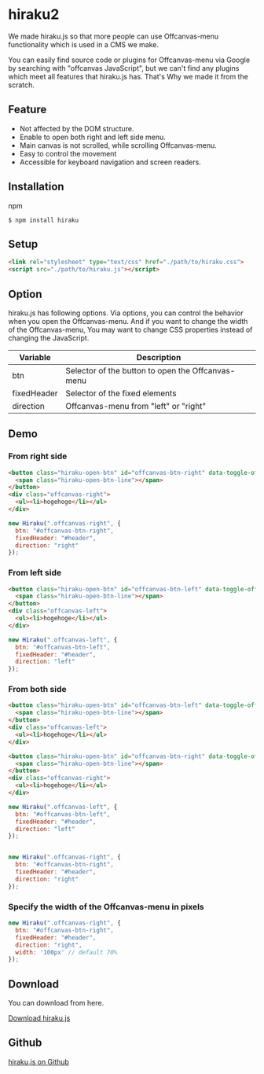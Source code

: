 # hiraku2

We made hiraku.js so that more people can use Offcanvas-menu functionality which is used in a CMS we make.

You can easily find source code or plugins for Offcanvas-menu via Google by searching with "offcanvas JavaScript", but we can't find any plugins which meet all features that hiraku.js has. That's Why we made it from the scratch.

## Feature

- Not affected by the DOM structure.
- Enable to open both right and left side menu.
- Main canvas is not scrolled, while scrolling Offcanvas-menu.
- Easy to control the movement
- Accessible for keyboard navigation and screen readers.

## Installation

npm

```
$ npm install hiraku
```

## Setup

```html
<link rel="stylesheet" type="text/css" href="./path/to/hiraku.css">
<script src="./path/to/hiraku.js"></script>
```

## Option
hiraku.js has following options. Via options, you can control the behavior when you open the Offcanvas-menu.
And if you want to change the width of the Offcanvas-menu, You may want to change CSS properties instead of changing the JavaScript.

| Variable | Description |
|-----------|----------------------------------------------------------------|
| btn       | Selector of the button to open the Offcanvas-menu |
| fixedHeader | Selector of the fixed elements |
| direction | Offcanvas-menu from "left" or "right" |

## Demo

### From right side
```html
<button class="hiraku-open-btn" id="offcanvas-btn-right" data-toggle-offcanvas="#js-hiraku-offcanvas-1">
  <span class="hiraku-open-btn-line"></span>
</button>
<div class="offcanvas-right">
  <ul><li>hogehoge</li></ul>
</div>
```

```js
new Hiraku(".offcanvas-right", {
  btn: "#offcanvas-btn-right",
  fixedHeader: "#header",
  direction: "right"
});
```
### From left side

```html
<button class="hiraku-open-btn" id="offcanvas-btn-left" data-toggle-offcanvas="#js-hiraku-offcanvas-1">
  <span class="hiraku-open-btn-line"></span>
</button>
<div class="offcanvas-left">
  <ul><li>hogehoge</li></ul>
</div>
```

```js
new Hiraku(".offcanvas-left", {
  btn: "#offcanvas-btn-left",
  fixedHeader: "#header",
  direction: "left"
});
```
### From both side

```html
<button class="hiraku-open-btn" id="offcanvas-btn-left" data-toggle-offcanvas="#js-hiraku-offcanvas-1">
  <span class="hiraku-open-btn-line"></span>
</button>
<div class="offcanvas-left">
  <ul><li>hogehoge</li></ul>
</div>

<button class="hiraku-open-btn" id="offcanvas-btn-right" data-toggle-offcanvas="#js-hiraku-offcanvas-1">
  <span class="hiraku-open-btn-line"></span>
</button>
<div class="offcanvas-right">
  <ul><li>hogehoge</li></ul>
</div>
```

```js
new Hiraku(".offcanvas-left", {
  btn: "#offcanvas-btn-left",
  fixedHeader: "#header",
  direction: "left"
});


new Hiraku(".offcanvas-right", {
  btn: "#offcanvas-btn-right",
  fixedHeader: "#header",
  direction: "right"
});
```

### Specify the width of the Offcanvas-menu in pixels

```js
new Hiraku(".offcanvas-right", {
  btn: "#offcanvas-btn-right",
  fixedHeader: "#header",
  direction: "right",
  width: '100px' // default 70%
});
```

## Download

You can download from here.

[Download hiraku.js](http://github.com/appleple/hiraku2/archive/master.zip)

## Github

[hiraku.js on Github](http://github.com/appleple/hiraku2)
